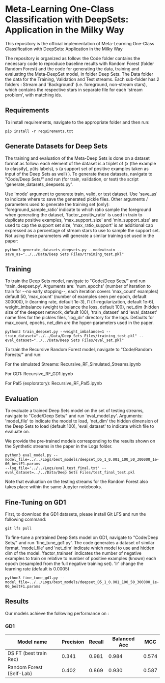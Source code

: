 # Meta-Learning One-Class Classification with DeepSets: Application in the Milky Way

This repository is the official implementation of Meta-Learning One-Class Classification with DeepSets: Application in the Milky Way

The repository is organized as follow: the Code folder contains the necessary code to reproduce baseline results with Random Forest (folder Random Forest) and the code for generating the data, training and evaluating the Meta-DeepSet model, in folder Deep Sets. The Data folder the data for the Training, Validation and Test streams. Each sub-folder has 2 folders : Stream and 'Background' (i.e. foreground, non-stream stars), which contains the respective stars in separate file for each 'stream problem', with matching ids. 

## Requirements

To install requirements, navigate to the appropriate folder and then run:

```setup
pip install -r requirements.txt
```
## Generate Datasets for Deep Sets

The training and evaluation of the Meta-Deep Sets is done on a dataset format as follow: each element of the dataset is a triplet of (x (the example to classify), y(its labels), s (a support set of positive examples taken as input of the Deep Sets as well) ). To generate these datasets, navigate to "Code/Deep Sets/" and run (for train, validation, or test) the script 'generate_datasets_deepsets.py". 

Use 'mode' argument to generate train, valid, or test dataset. 
Use 'save_as' to indicate where to save the generated pickle files.
Other arguments / parameters used to generate the training set (only):  'foreground_sample_ratio' indicate to which ratio sample the foreground when generating the  dataset, 'factor_positiv_ratio' is used in train to duplicate positive examples, 'max_support_size' and 'min_support_size' are used to cap the support set size, 'max_ratio_support' is an additional cap expressed as a percentage of stream stars to use to sample the support set.
Not using these parameters will generate a similar training set used in the paper:

```generate datasets
python3 generate_datasets_deepsets.py --mode=train --save_as="../../Data/Deep Sets Files/training_test.pkl"
```

## Training

To train the Deep Sets model, navigate to "Code/Deep Sets/" and run 'train_deepset.py'. 
Arguments are: 'num_epochs' (number of iteration to train for --no early stopping--, each iteration covers 'max_count' examples) default 50, 'max_count' (number of examples seen per epoch, default 300000), lr (learning rate, default 1e-3), l1 (l1-regularization, default 1e-6), weight_imbalance (weight to balance the loss, default 100), net_dim (hidden size of the deepset network, default 100), 'train_dataset' and 'eval_dataset' name files for the pickles files, 'log_dir' directory for the logs.
Defaults for max_count, epochs, net_dim are the hyper-parameters used in the paper. 

```train
python3 train_deepset.py --weight_imbalance=1 --train_dataset="../../Data/Deep Sets Files/training_test.pkl" --eval_dataset="../../Data/Deep Sets Files/eval_set.pkl"
```

To train the Recursive Random Forest model, navigate to "Code/Random Forests/" and run:

For the simulated Streams:          Recursive_RF_Simulated_Streams.ipynb

For GD1:                            Recursive_RF_GD1.ipynb

For Pal5 (exploratory):             Recursive_RF_Pal5.ipynb

## Evaluation

To evaluate a trained Deep Sets model on the set of testing streams, navigate to "Code/Deep Sets/" and run 'eval_model.py'. 
Arguments: 'model_file' to indicate the model to load, 'net_dim' the hidden dimension of the Deep Sets to load (default 100), 'eval_dataset' to indicate which file to evaluate on.

We provide the pre-trained models corresponding to the results shown on the Synthetic streams in the paper in the Logs folder.

```eval
python3 eval_model.py --model_file=../../Logs/best_models/deepset_D5_1_0.001_100_50_300000_1e-06_bestF1.params
--log_file='../../Logs/eval_test_final.txt' --eval_dataset=../../Data/Deep Sets Files/test_final_test.pkl
```

Note that evaluation on the testing streams for the Random Forest also takes place within the same Jupyter notebooks.

## Fine-Tuning on GD1

First, to download the GD1 datasets, please install Git LFS and run the following command:

```download GD1 using Git LFS
git lfs pull
```

To fine-tune a pretrained Deep Sets model on GD1, navigate to "Code/Deep Sets/" and run 'fine_tune_gd1.py'. The code generates a dataset of similar format. 
'model_file' and 'net_dim' indicate which model to use and hidden dim of the model. 'factor_trainset' indicates the number of negative examples to train on relative to number of positive examples (known) each epoch (resampled from the full negative training set). 'lr' change the learning rate (default is 0.0005)

```fine-tune
python3 fine_tune_gd1.py --model_file=../../Logs/best_models/deepset_D5_1_0.001_100_50_300000_1e-06_bestF1.params
```

## Results

Our models achieve the following performance on :

### GD1

| Model name               |  Precision  |  Recall  |  Balanced Acc  |   MCC   |
| ------------------------ |------------ | -------- | -------------- | ------- |
| DS FT (best train Rec)   |    0.341    |   0.981  |     0.984      |  0.574  |
| Random Forest (Self-Lab) |    0.402    |   0.869  |     0.930      |  0.587  |


